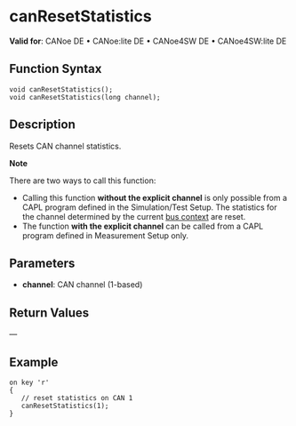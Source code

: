 # canResetStatistics

**Valid for**: CANoe DE • CANoe:lite DE • CANoe4SW DE • CANoe4SW:lite DE

## Function Syntax

```plaintext
void canResetStatistics();
void canResetStatistics(long channel);
```

## Description

Resets CAN channel statistics.

**Note**

There are two ways to call this function:

- Calling this function **without the explicit channel** is only possible from a CAPL program defined in the Simulation/Test Setup. The statistics for the channel determined by the current [bus context](../../Other/Functions/CAPLfunctionGetBusContext.md) are reset.
- The function **with the explicit channel** can be called from a CAPL program defined in Measurement Setup only.

## Parameters

- **channel**: CAN channel (1-based)

## Return Values

—

## Example

```plaintext
on key 'r' 
{ 
   // reset statistics on CAN 1
   canResetStatistics(1);
}
```
